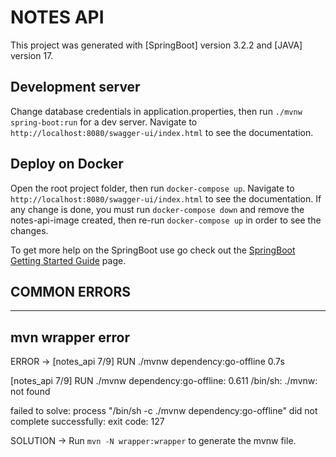 # NOTES API

This project was generated with [SpringBoot] version 3.2.2 and [JAVA] version 17.

## Development server

Change database credentials in application.properties, then run `./mvnw spring-boot:run` for a dev server. Navigate to `http://localhost:8080/swagger-ui/index.html` to see the documentation.

## Deploy on Docker

Open the root project folder, then run `docker-compose up`. Navigate to `http://localhost:8080/swagger-ui/index.html` to see the documentation. If any change is done, you must
run `docker-compose down` and remove the notes-api-image created, then re-run `docker-compose up` in order to see the changes.

To get more help on the SpringBoot use go check out the [SpringBoot Getting Started Guide](https://github.com/spring-guides/gs-spring-boot.git) page.

## COMMON ERRORS

----
mvn wrapper error
----
ERROR -> [notes_api 7/9] RUN ./mvnw dependency:go-offline                                                                                                                     0.7s

[notes_api 7/9] RUN ./mvnw dependency:go-offline:
0.611 /bin/sh: ./mvnw: not found

failed to solve: process "/bin/sh -c ./mvnw dependency:go-offline" did not complete successfully: exit code: 127

SOLUTION -> Run `mvn -N wrapper:wrapper` to generate the mvnw file.